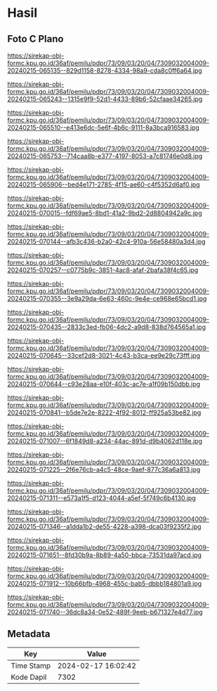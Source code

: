 # Hasil

## Foto C Plano

https://sirekap-obj-formc.kpu.go.id/36af/pemilu/pdpr/73/09/03/20/04/7309032004009-20240215-065135--829d1158-8278-4334-98a9-cda8c0ff6a64.jpg

https://sirekap-obj-formc.kpu.go.id/36af/pemilu/pdpr/73/09/03/20/04/7309032004009-20240215-065243--1315e9f9-52d1-4433-89b6-52cfaae34265.jpg

https://sirekap-obj-formc.kpu.go.id/36af/pemilu/pdpr/73/09/03/20/04/7309032004009-20240215-065510--e413e6dc-5e6f-4b6c-9111-8a3bca916583.jpg

https://sirekap-obj-formc.kpu.go.id/36af/pemilu/pdpr/73/09/03/20/04/7309032004009-20240215-065753--714caa8b-e377-4197-8053-a7c81746e0d8.jpg

https://sirekap-obj-formc.kpu.go.id/36af/pemilu/pdpr/73/09/03/20/04/7309032004009-20240215-065906--bed4e171-2785-4f15-ae60-c4f5352d6af0.jpg

https://sirekap-obj-formc.kpu.go.id/36af/pemilu/pdpr/73/09/03/20/04/7309032004009-20240215-070015--fdf69ae5-8bd1-41a2-9bd2-2d8804942a9c.jpg

https://sirekap-obj-formc.kpu.go.id/36af/pemilu/pdpr/73/09/03/20/04/7309032004009-20240215-070144--afb3c436-b2a0-42c4-910a-56e58480a3d4.jpg

https://sirekap-obj-formc.kpu.go.id/36af/pemilu/pdpr/73/09/03/20/04/7309032004009-20240215-070257--c0775b9c-3851-4ac8-afaf-2bafa38f4c65.jpg

https://sirekap-obj-formc.kpu.go.id/36af/pemilu/pdpr/73/09/03/20/04/7309032004009-20240215-070355--3e9a29da-6e63-460c-9e4e-ce968e65bcd1.jpg

https://sirekap-obj-formc.kpu.go.id/36af/pemilu/pdpr/73/09/03/20/04/7309032004009-20240215-070435--2833c3ed-fb06-4dc2-a9d8-838d764565a1.jpg

https://sirekap-obj-formc.kpu.go.id/36af/pemilu/pdpr/73/09/03/20/04/7309032004009-20240215-070645--33cef2d8-3021-4c43-b3ca-ee9e29c73fff.jpg

https://sirekap-obj-formc.kpu.go.id/36af/pemilu/pdpr/73/09/03/20/04/7309032004009-20240215-070644--c93e28aa-e10f-403c-ac7e-a1f09b150dbb.jpg

https://sirekap-obj-formc.kpu.go.id/36af/pemilu/pdpr/73/09/03/20/04/7309032004009-20240215-070841--b5de7e2e-8222-4f92-8012-ff925a53be82.jpg

https://sirekap-obj-formc.kpu.go.id/36af/pemilu/pdpr/73/09/03/20/04/7309032004009-20240215-071007--6f1849d8-a234-44ac-891d-d9b4062d118e.jpg

https://sirekap-obj-formc.kpu.go.id/36af/pemilu/pdpr/73/09/03/20/04/7309032004009-20240215-071225--2f6e76cb-a4c5-48ce-9aef-877c36a6a813.jpg

https://sirekap-obj-formc.kpu.go.id/36af/pemilu/pdpr/73/09/03/20/04/7309032004009-20240215-071311--e573a1f5-d123-4044-a5ef-5f749c6b4130.jpg

https://sirekap-obj-formc.kpu.go.id/36af/pemilu/pdpr/73/09/03/20/04/7309032004009-20240215-071346--a1dda1b2-de55-4228-a398-dca03f9235f2.jpg

https://sirekap-obj-formc.kpu.go.id/36af/pemilu/pdpr/73/09/03/20/04/7309032004009-20240215-071651--8fd30b9a-8b89-4a50-bbca-73531da97acd.jpg

https://sirekap-obj-formc.kpu.go.id/36af/pemilu/pdpr/73/09/03/20/04/7309032004009-20240215-071912--10b66bfb-4968-455c-bab5-dbbb184801a9.jpg

https://sirekap-obj-formc.kpu.go.id/36af/pemilu/pdpr/73/09/03/20/04/7309032004009-20240215-071740--36dc8a34-0e52-489f-9eeb-b671327e4d77.jpg


## Metadata

| Key        | Value               |
| ---------- | ------------------- |
| Time Stamp | 2024-02-17 16:02:42 |
| Kode Dapil | 7302                |



